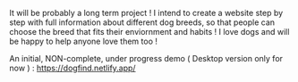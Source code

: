 It will be probably a long term project ! 
I intend to create a website step by step with full information about different dog breeds, so that people can choose the breed that fits their enviornment and habits ! 
I love dogs and will be happy to help anyone love them too ! 

An initial, NON-complete, under progress demo ( Desktop version only for now ) : https://dogfind.netlify.app/
